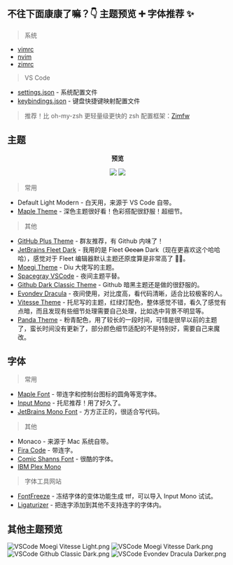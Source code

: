 ## 不往下面康康了嘛？👇 主题预览 ➕ 字体推荐 ✨

> 系统

- [vimrc](./1-system/.vimrc)
- [nvim](./1-system/.nvim.vim)
- [zimrc](./1-system/.zimrc)

> VS Code

- [settings.json](./2-vscode/settings.json) - 系统配置文件
- [keybindings.json](./2-vscode/keybindings.json) - 键盘快捷键映射配置文件

> 推荐！比 oh-my-zsh 更轻量级更快的 zsh 配置框架：[Zimfw](https://github.com/zimfw/zimfw)

## 主题

<p align="center"><b>预览</b></p>

<p align="center">
<img src="https://cdn.jsdelivr.net/gh/fengstats/blogcdn@main/2023/VSCode%20Github%20Plus.png">
<img src="https://cdn.jsdelivr.net/gh/fengstats/blogcdn@main/2023/VSCode%20JetBrains%20Fleet%20Dark.png">

</p>

> 常用

- Default Light Modern - 白天用，来源于 VS Code 自带。
- [Maple Theme](https://marketplace.visualstudio.com/items?itemName=subframe7536.theme-maple) - 深色主题很好看！色彩搭配很舒服！超细节。

> 其他

- [GitHub Plus Theme](https://marketplace.visualstudio.com/items?itemName=thenikso.github-plus-theme) - 群友推荐，有 Github 内味了！
- [JetBrains Fleet Dark](https://marketplace.visualstudio.com/items?itemName=FranzGollhammer.jb-fleet-dark) - 我用的是 Fleet ~~Ocean~~ Dark（现在更喜欢这个哈哈哈），感觉对于 Fleet 编辑器默认主题还原度算是非常高了 👍🏻。
- [Moegi Theme](https://marketplace.visualstudio.com/items?itemName=ddiu8081.moegi-theme) - Diu 大佬写的主题。
- [Spacegray VSCode](https://marketplace.visualstudio.com/items?itemName=ionutvmi.spacegray-vscode) - 夜间主题平替。
- [Github Dark Classic Theme](https://marketplace.visualstudio.com/items?itemName=BerriJ.github-vscode-theme-dark-classic) - Github 暗黑主题还是做的很舒服的。
- [Evondev Dracula](https://marketplace.visualstudio.com/items?itemName=evondev.dracula-high-contrast) - 夜间使用，对比度高，看代码清晰，适合比较极客的人。
- [Vitesse Theme](https://marketplace.visualstudio.com/items?itemName=antfu.theme-vitesse) - 托尼写的主题，红绿灯配色，整体感觉不错，看久了感觉有点暗，而且发现有些细节处理需要自己处理，比如选中背景不明显等。
- [Panda Theme](https://marketplace.visualstudio.com/items?itemName=tinkertrain.theme-panda) - 粉青配色，用了较长的一段时间，可惜是很早以前的主题了，蛮长时间没有更新了，部分颜色细节适配的不是特别好，需要自己来魔改。

## 字体

> 常用

- [Maple Font](https://github.com/subframe7536/maple-font) - 带连字和控制台图标的圆角等宽字体。
- [Input Mono](https://input.djr.com/) - 托尼推荐！用了好久了。
- [JetBrains Mono Font](https://github.com/JetBrains/JetBrainsMono) - 方方正正的，很适合写代码。

> 其他

- Monaco - 来源于 Mac 系统自带。
- [Fira Code](https://github.com/tonsky/FiraCode) - 带连字。
- [Comic Shanns Font](https://github.com/shannpersand/comic-shanns) - 很酷的字体。
- [IBM Plex Mono](https://github.com/IBM/plex)

> 字体工具网站

- [FontFreeze](https://mutsuntsai.github.io/fontfreeze/) - 冻结字体的变体功能生成 ttf，可以导入 Input Mono 试试。
- [Ligaturizer](https://github.com/ToxicFrog/Ligaturizer/) - 把连字添加到其他不支持连字的字体内。

## 其他主题预览

![VSCode Moegi Vitesse Light.png](https://cdn.jsdelivr.net/gh/fengstats/blogcdn@main/2023/VSCode%20Meogi%20Vitesse%20Light.png)
![VSCode Moegi Vitesse Dark.png](https://cdn.jsdelivr.net/gh/fengstats/blogcdn@main/2023/VSCode%20Meogi%20Vitesse%20Dark.png)
![VSCode Github Classic Dark.png](https://cdn.jsdelivr.net/gh/fengstats/blogcdn@main/2023/VSCode%20Github%20Classic%20Dark.png)
![VSCode Evondev Dracula Darker.png](https://cdn.jsdelivr.net/gh/fengstats/blogcdn@main/2023/VSCode%20Evondev%20Dracula%20Darker.png)
